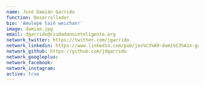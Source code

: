 ```yaml
---
name: José Damián Garrido
function: Desarrollador
bio: 'Amulepe taiñ weichan!'
image: damian.jpg
email: dgarrido@ciudadanointeligente.org
network_twitter: https://twitter.com/jgarrido
network_linkedin: https://www.linkedin.com/pub/jos%C3%A9-dami%C3%A1n-garrido-m/4b/380/61b
network_github: https://github.com/jdgarrido
network_googleplus:
network_facebook:
network_instagram:
active: true
---
```

